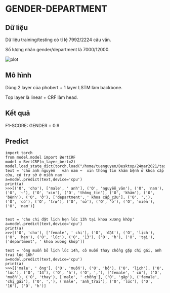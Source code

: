 # GENDER-DEPARTMENT

## Dữ liệu

Dữ liệu training/testing có tỉ lệ 7992/2224 câu văn.

Số lượng nhãn gender/department là 7000/12000.

![plot]('./plot.png)

## Mô hình 

Dùng 2 layer của phobert + 1 layer LSTM làm backbone.

Top layer là linear + CRF làm head.

## Kết quả 

F1-SCORE: GENDER = 0.9

## Predict 

```python3
import torch
from model.model import BertCRF
model = BertCRF(n_layer_bert=2)
model.load_state_dict(torch.load("/home/tuenguyen/Desktop/24mar2021/task_nlp/join_task_gender_department/checkpoints/vner_model.bin"))
text = 'cho anh nguyễn   văn nam ~  xin thông tin khám bệnh ở khoa cấp cứu, có trự sở ở miền nam'
a=model.predict(text,device='cpu')
print(a)
>>>[('O', 'cho'), ['male', ' anh'], ('O', 'nguyễn_văn'), ('O', 'nam'), ('O', '~'), ('O', 'xin'), ('O', 'thông_tin'), ('O', 'khám'), ('O', 'bệnh'), ('O', 'ở'), ['department', ' khoa cấp_cứu'], ('O', ','), ('O', 'có'), ('O', 'trự'), ('O', 'sở'), ('O', 'ở'), ('O', 'miền'), ('O', 'nam')]


text = 'cho chị đặt lịch hẹn lúc 13h tại khoa xương khớp'
a=model.predict(text,device='cpu')
print(a)
>>>[('O', 'cho'), ['female', ' chị'], ('O', 'đặt'), ('O', 'lịch'), ('O', 'hẹn'), ('O', 'lúc'), ('O', '13'), ('O', 'h'), ('O', 'tại'), ['department', ' khoa xương khớp']]

text = 'ông muốn bỏ lịch lúc 14h, cô muốn thay chồng gặp chị gái, anh trai lúc 16h'
a=model.predict(text,device='cpu')
print(a)
>>>[['male', ' ông'], ('O', 'muốn'), ('O', 'bỏ'), ('O', 'lịch'), ('O', 'lúc'), ('O', '14'), ('O', 'h'), ('O', ','), ['female', ' cô'], ('O', 'muốn'), ('O', 'thay'), ['male', ' chồng'], ('O', 'gặp'), ('female', 'chị_gái'), ('O', ','), ('male', 'anh_trai'), ('O', 'lúc'), ('O', '16'), ('O', 'h')]

```

